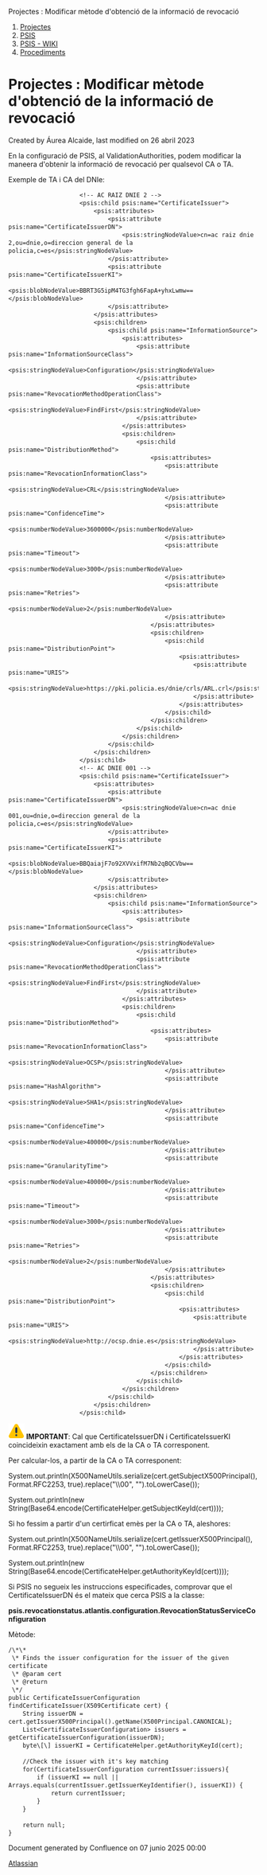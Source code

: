 Projectes : Modificar mètode d'obtenció de la informació de revocació  

1.  [Projectes](index.md)
2.  [PSIS](PSIS_24215797.md)
3.  [PSIS - WIKI](PSIS---WIKI_24215598.md)
4.  [Procediments](Procediments_24215610.md)

Projectes : Modificar mètode d'obtenció de la informació de revocació
=====================================================================

Created by Áurea Alcaide, last modified on 26 abril 2023

En la configuració de PSIS, al ValidationAuthorities, podem modificar la maneera d'obtenir la informació de revocació per qualsevol CA o TA.

Exemple de TA i CA del DNIe:

						<!-- AC RAIZ DNIE 2 -->
						<psis:child psis:name="CertificateIssuer">
							<psis:attributes>
								<psis:attribute psis:name="CertificateIssuerDN">
									<psis:stringNodeValue>cn=ac raiz dnie 2,ou=dnie,o=direccion general de la policia,c=es</psis:stringNodeValue>
								</psis:attribute>
								<psis:attribute psis:name="CertificateIssuerKI">
									<psis:blobNodeValue>BBRT3G5ipM4TG3fgh6FapA+yhxLwmw==</psis:blobNodeValue>
								</psis:attribute>
							</psis:attributes>
							<psis:children>
								<psis:child psis:name="InformationSource">
									<psis:attributes>
										<psis:attribute psis:name="InformationSourceClass">
											<psis:stringNodeValue>Configuration</psis:stringNodeValue>
										</psis:attribute>
										<psis:attribute psis:name="RevocationMethodOperationClass">
											<psis:stringNodeValue>FindFirst</psis:stringNodeValue>
										</psis:attribute>
									</psis:attributes>
									<psis:children>
										<psis:child psis:name="DistributionMethod">
											<psis:attributes>
												<psis:attribute psis:name="RevocationInformationClass">
													<psis:stringNodeValue>CRL</psis:stringNodeValue>
												</psis:attribute>
												<psis:attribute psis:name="ConfidenceTime">
													<psis:numberNodeValue>3600000</psis:numberNodeValue>
												</psis:attribute>
												<psis:attribute psis:name="Timeout">
													<psis:numberNodeValue>3000</psis:numberNodeValue>
												</psis:attribute>
												<psis:attribute psis:name="Retries">
													<psis:numberNodeValue>2</psis:numberNodeValue>
												</psis:attribute>
											</psis:attributes>
											<psis:children>
												<psis:child psis:name="DistributionPoint">
													<psis:attributes>
														<psis:attribute psis:name="URIS">
															<psis:stringNodeValue>https://pki.policia.es/dnie/crls/ARL.crl</psis:stringNodeValue>
														</psis:attribute>
													</psis:attributes>
												</psis:child>
											</psis:children>
										</psis:child>
									</psis:children>
								</psis:child>
							</psis:children>
						</psis:child>
						<!-- AC DNIE 001 -->
						<psis:child psis:name="CertificateIssuer">
							<psis:attributes>
								<psis:attribute psis:name="CertificateIssuerDN">
									<psis:stringNodeValue>cn=ac dnie 001,ou=dnie,o=direccion general de la policia,c=es</psis:stringNodeValue>
								</psis:attribute>
								<psis:attribute psis:name="CertificateIssuerKI">
									<psis:blobNodeValue>BBQaiajF7o92XVVxifM7Nb2qBQCVbw==</psis:blobNodeValue>
								</psis:attribute>
							</psis:attributes>
							<psis:children>
								<psis:child psis:name="InformationSource">
									<psis:attributes>
										<psis:attribute psis:name="InformationSourceClass">
											<psis:stringNodeValue>Configuration</psis:stringNodeValue>
										</psis:attribute>
										<psis:attribute psis:name="RevocationMethodOperationClass">
											<psis:stringNodeValue>FindFirst</psis:stringNodeValue>
										</psis:attribute>
									</psis:attributes>
									<psis:children>
										<psis:child psis:name="DistributionMethod">
											<psis:attributes>
												<psis:attribute psis:name="RevocationInformationClass">
													<psis:stringNodeValue>OCSP</psis:stringNodeValue>
												</psis:attribute>
												<psis:attribute psis:name="HashAlgorithm">
													<psis:stringNodeValue>SHA1</psis:stringNodeValue>
												</psis:attribute>
												<psis:attribute psis:name="ConfidenceTime">
													<psis:numberNodeValue>400000</psis:numberNodeValue>
												</psis:attribute>
												<psis:attribute psis:name="GranularityTime">
													<psis:numberNodeValue>400000</psis:numberNodeValue>
												</psis:attribute>
												<psis:attribute psis:name="Timeout">
													<psis:numberNodeValue>3000</psis:numberNodeValue>
												</psis:attribute>
												<psis:attribute psis:name="Retries">
													<psis:numberNodeValue>2</psis:numberNodeValue>
												</psis:attribute>
											</psis:attributes>
											<psis:children>
												<psis:child psis:name="DistributionPoint">
													<psis:attributes>
														<psis:attribute psis:name="URIS">
															<psis:stringNodeValue>http://ocsp.dnie.es</psis:stringNodeValue>
														</psis:attribute>
													</psis:attributes>
												</psis:child>
											</psis:children>
										</psis:child>
									</psis:children>
								</psis:child>
							</psis:children>
						</psis:child>

  

![(advertencia)](images/icons/emoticons/warning.svg) **IMPORTANT**: Cal que CertificateIssuerDN i CertificateIssuerKI coincideixin exactament amb els de la CA o TA corresponent.

Per calcular-los, a partir de la CA o TA corresponent:

  

System.out.println(X500NameUtils.serialize(cert.getSubjectX500Principal(), Format.RFC2253, true).replace("\\\\00", "").toLowerCase());

System.out.println(new String(Base64.encode(CertificateHelper.getSubjectKeyId(cert))));

  

Si ho fessim a partir d'un certirficat emès per la CA o TA, aleshores:

System.out.println(X500NameUtils.serialize(cert.getIssuerX500Principal(), Format.RFC2253, true).replace("\\\\00", "").toLowerCase());

System.out.println(new String(Base64.encode(CertificateHelper.getAuthorityKeyId(cert))));

  

Si PSIS no segueix les instruccions especificades, comprovar que el CertificateIssuerDN és el mateix que cerca PSIS a la classe:

**psis.revocationstatus.atlantis.configuration.RevocationStatusServiceConfiguration**

Mètode:

	/\*\*
	 \* Finds the issuer configuration for the issuer of the given certificate
	 \* @param cert
	 \* @return
	 \*/
	public CertificateIssuerConfiguration findCertificateIssuer(X509Certificate cert) {
		String issuerDN = cert.getIssuerX500Principal().getName(X500Principal.CANONICAL);
		List<CertificateIssuerConfiguration> issuers = getCertificateIssuerConfiguration(issuerDN);
		byte\[\] issuerKI = CertificateHelper.getAuthorityKeyId(cert);

		//Check the issuer with it's key matching
		for(CertificateIssuerConfiguration currentIssuer:issuers){
			if (issuerKI == null || Arrays.equals(currentIssuer.getIssuerKeyIdentifier(), issuerKI)) {
				return currentIssuer;
			}
		}

		return null;
	}

  

  

Document generated by Confluence on 07 junio 2025 00:00

[Atlassian](http://www.atlassian.com/)